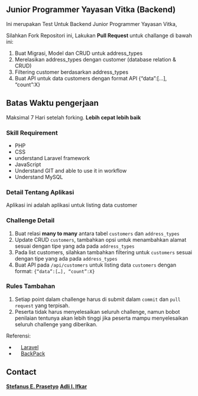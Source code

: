 ## Junior Programmer Yayasan Vitka (Backend)
Ini merupakan Test Untuk Backend Junior Programmer Yayasan Vitka,

Silahkan Fork Repositori ini,
Lakukan <strong>Pull Request </strong> untuk challange di bawah ini:
1. Buat Migrasi, Model dan CRUD untuk address_types
2. Merelasikan address_types dengan customer (database relation & CRUD)
3. Filtering customer berdasarkan address_types
4. Buat API untuk data customers dengan format API {“data”:[…], “count”:X}

## Batas Waktu pengerjaan
Maksimal 7 Hari setelah forking. **Lebih cepat lebih baik**

### Skill Requirement
- PHP
- CSS
- understand Laravel framework
- JavaScript
- Understand GIT and able to use it in workflow
- Understand MySQL

### Detail Tentang Aplikasi
Aplikasi ini adalah aplikasi untuk listing data customer

### Challenge Detail

1. Buat relasi **many to many** antara tabel `customers` dan `address_types`
2. Update CRUD `customers`, tambahkan opsi untuk menambahkan alamat sesuai dengan tipe yang ada pada `address_types`
3. Pada list customers, silahkan tambahkan filtering untuk `customers` sesuai dengan tipe yang ada pada `address_types`
4. Buat API pada `/api/customers` untuk listing data `customers` dengan format: `{“data”:[…], “count”:X}`

### Rules Tambahan
1. Setiap point dalam challenge harus di submit dalam `commit` dan `pull request` yang terpisah.
2. Peserta tidak harus menyelesaikan seluruh challenge, namun bobot penilaian tentunya akan lebih tinggi jika peserta mampu menyelesaikan seluruh challenge yang diberikan.

Referensi:
- <img src="https://avatars3.githubusercontent.com/u/958072?s=200&v=4" width="12px"></img> [Laravel](https://laravel.com/docs/7.x)
- <img src="https://avatars0.githubusercontent.com/u/15017015?s=200&v=4" width="12px"></img> [BackPack](https://backpackforlaravel.com/docs)

## Contact

**[Stefanus E. Prasetyo](mailto:stefanus@yayasanvitka.id)**
**[Adli I. Ifkar](mailto:adly@yayasanvitka.id)**

